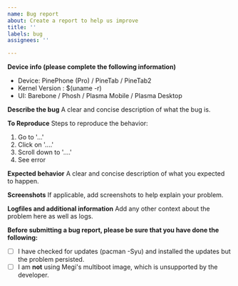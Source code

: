 ```yaml
---
name: Bug report
about: Create a report to help us improve
title: ''
labels: bug
assignees: ''

---
```


**Device info (please complete the following information)**
- Device: PinePhone (Pro) / PineTab / PineTab2
- Kernel Version : $(uname -r)
- UI: Barebone / Phosh / Plasma Mobile / Plasma Desktop

**Describe the bug**
A clear and concise description of what the bug is.

**To Reproduce**
Steps to reproduce the behavior:
1. Go to '...'
2. Click on '....'
3. Scroll down to '....'
4. See error

**Expected behavior**
A clear and concise description of what you expected to happen.

**Screenshots**
If applicable, add screenshots to help explain your problem.

**Logfiles and additional information**
Add any other context about the problem here as well as logs.

**Before submitting a bug report, please be sure that you have done the following:**
- [ ] I have checked for updates (pacman -Syu) and installed the updates but the problem persisted.
- [ ] I am **not** using Megi's multiboot image, which is unsupported by the developer.
